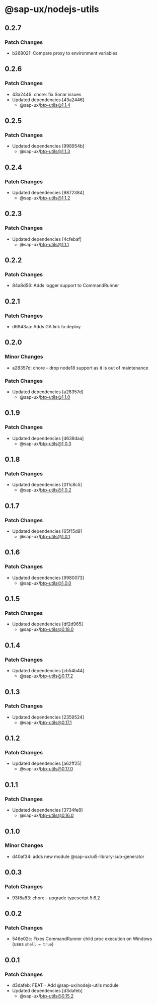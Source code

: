 # @sap-ux/nodejs-utils

## 0.2.7

### Patch Changes

-   b268021: Compare proxy to environment variables

## 0.2.6

### Patch Changes

-   43a2446: chore: fix Sonar issues
-   Updated dependencies [43a2446]
    -   @sap-ux/btp-utils@1.1.4

## 0.2.5

### Patch Changes

-   Updated dependencies [998954b]
    -   @sap-ux/btp-utils@1.1.3

## 0.2.4

### Patch Changes

-   Updated dependencies [9872384]
    -   @sap-ux/btp-utils@1.1.2

## 0.2.3

### Patch Changes

-   Updated dependencies [4cfebaf]
    -   @sap-ux/btp-utils@1.1.1

## 0.2.2

### Patch Changes

-   84a8d56: Adds logger support to CommandRunner

## 0.2.1

### Patch Changes

-   d6943aa: Adds GA link to deploy.

## 0.2.0

### Minor Changes

-   a28357d: chore - drop node18 support as it is out of maintenance

### Patch Changes

-   Updated dependencies [a28357d]
    -   @sap-ux/btp-utils@1.1.0

## 0.1.9

### Patch Changes

-   Updated dependencies [d638daa]
    -   @sap-ux/btp-utils@1.0.3

## 0.1.8

### Patch Changes

-   Updated dependencies [011c8c5]
    -   @sap-ux/btp-utils@1.0.2

## 0.1.7

### Patch Changes

-   Updated dependencies [65f15d9]
    -   @sap-ux/btp-utils@1.0.1

## 0.1.6

### Patch Changes

-   Updated dependencies [9980073]
    -   @sap-ux/btp-utils@1.0.0

## 0.1.5

### Patch Changes

-   Updated dependencies [df2d965]
    -   @sap-ux/btp-utils@0.18.0

## 0.1.4

### Patch Changes

-   Updated dependencies [cb54b44]
    -   @sap-ux/btp-utils@0.17.2

## 0.1.3

### Patch Changes

-   Updated dependencies [2359524]
    -   @sap-ux/btp-utils@0.17.1

## 0.1.2

### Patch Changes

-   Updated dependencies [a62ff25]
    -   @sap-ux/btp-utils@0.17.0

## 0.1.1

### Patch Changes

-   Updated dependencies [3734fe8]
    -   @sap-ux/btp-utils@0.16.0

## 0.1.0

### Minor Changes

-   d40af34: adds new module @sap-ux/ui5-library-sub-generator

## 0.0.3

### Patch Changes

-   93f8a83: chore - upgrade typescript 5.6.2

## 0.0.2

### Patch Changes

-   546e02c: Fixes CommandRunner child proc execution on Windows (uses `shell = true`)

## 0.0.1

### Patch Changes

-   d3dafeb: FEAT - Add @sap-ux/nodejs-utils module
-   Updated dependencies [d3dafeb]
    -   @sap-ux/btp-utils@0.15.2
